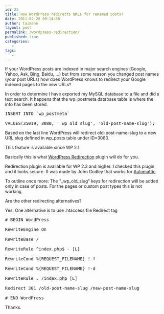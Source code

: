 ```yaml
---
id: 23
title: How WordPress redirects URLs for renamed posts?
date: 2011-02-28 09:14:38
author: taimane
layout: post
permalink: /wordpress-redirection/
published: true
categories:
   -
tags:
   -
---
```

If your WordPress posts are indexed in major search engines (Google, Yahoo, Ask, Bing, Baidu, …) but from some reason you changed post names (your post URLs) how does WordPress knows to redirect your Google indexed pages to the new URLs?

In order to determine I have exported my MySQL database to a file and did a text search. It happens that the wp_postmeta database table is where the info has been stored.
<pre>INSERT INTO `wp_postmeta` 
VALUES(35019, 3080, '_wp_old_slug', 'old-post-name-slug');</pre>
Based on the last line WordPress will redirect old-post-name-slug to a new URL slug defined in wp_posts table under ID=3080.
This feature is available since WP 2.1

Basically this is what <a href="http://wordpress.org/extend/plugins/redirection/">WordPress Redirection</a> plugin will do for you.
Redirection plugin is available for WP 2.3 and higher. I checked this plugin and it looks secure. It was made by John Godley that works for <a href="http://automattic.com/">Automattic</a>.

To outline once more: The "_wp_old_slug" keys for redirection will be added only in case of posts. For the pages or custom post types this is not working.

Are the other redirecting alternatives?

Yes. One alternative is to use .htaccess file Redirect tag
<pre># BEGIN WordPress
RewriteEngine On
RewriteBase /
RewriteRule ^index.php$ - [L]
RewriteCond %{REQUEST_FILENAME} !-f
RewriteCond %{REQUEST_FILENAME} !-d
RewriteRule . /index.php [L]
Redirect 301 /old-post-name-slug /new-post-name-slug
# END WordPress</pre>
Thanks.  

